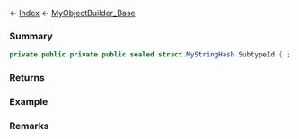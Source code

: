 ← [Index](Api-Index) ← [MyObjectBuilder_Base](VRage.ObjectBuilders.MyObjectBuilder_Base)

### Summary

```csharp
private public private public sealed struct.MyStringHash SubtypeId { ; }
```

### Returns

### Example

### Remarks

